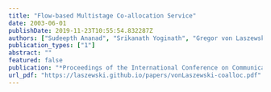 ```yaml
---
title: "Flow-based Multistage Co-allocation Service"
date: 2003-06-01
publishDate: 2019-11-23T10:55:54.832287Z
authors: ["Sudeepth Ananad", "Srikanath Yoginath", "Gregor von Laszewski", "Beulah Alunkal"]
publication_types: ["1"]
abstract: ""
featured: false
publication: "*Proceedings of the International Conference on Communications in Computing*"
url_pdf: "https://laszewski.github.io/papers/vonLaszewski-coalloc.pdf"
---
```


